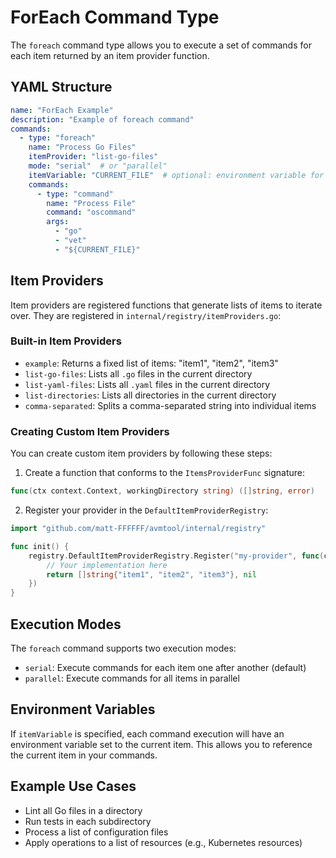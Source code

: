 # ForEach Command Type

The `foreach` command type allows you to execute a set of commands for each item returned by an item provider function.

## YAML Structure

```yaml
name: "ForEach Example"
description: "Example of foreach command"
commands:
  - type: "foreach"
    name: "Process Go Files"
    itemProvider: "list-go-files"
    mode: "serial"  # or "parallel"
    itemVariable: "CURRENT_FILE"  # optional: environment variable for the current item
    commands:
      - type: "command"
        name: "Process File"
        command: "oscommand"
        args:
          - "go"
          - "vet"
          - "${CURRENT_FILE}"
```

## Item Providers

Item providers are registered functions that generate lists of items to iterate over. They are registered in `internal/registry/itemProviders.go`:

### Built-in Item Providers

- `example`: Returns a fixed list of items: "item1", "item2", "item3"
- `list-go-files`: Lists all `.go` files in the current directory
- `list-yaml-files`: Lists all `.yaml` files in the current directory
- `list-directories`: Lists all directories in the current directory
- `comma-separated`: Splits a comma-separated string into individual items

### Creating Custom Item Providers

You can create custom item providers by following these steps:

1. Create a function that conforms to the `ItemsProviderFunc` signature:

```go
func(ctx context.Context, workingDirectory string) ([]string, error)
```

2. Register your provider in the `DefaultItemProviderRegistry`:

```go
import "github.com/matt-FFFFFF/avmtool/internal/registry"

func init() {
    registry.DefaultItemProviderRegistry.Register("my-provider", func(ctx context.Context, workingDir string) ([]string, error) {
        // Your implementation here
        return []string{"item1", "item2", "item3"}, nil
    })
}
```

## Execution Modes

The `foreach` command supports two execution modes:

- `serial`: Execute commands for each item one after another (default)
- `parallel`: Execute commands for all items in parallel

## Environment Variables

If `itemVariable` is specified, each command execution will have an environment variable set to the current item. This allows you to reference the current item in your commands.

## Example Use Cases

- Lint all Go files in a directory
- Run tests in each subdirectory
- Process a list of configuration files
- Apply operations to a list of resources (e.g., Kubernetes resources)
